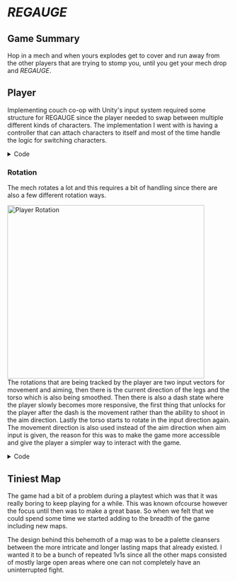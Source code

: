 # *REGAUGE*
## Game Summary
Hop in a mech and when yours explodes get to cover and run away from the other players that are trying to stomp you, until you get your mech drop and *REGAUGE*.

## Player
 Implementing couch co-op with Unity's input system required some structure for REGAUGE since the player needed to swap between multiple different kinds of characters. The implementation I went with is having a controller that can attach characters to itself and most of the time handle the logic for switching characters.

  <Details>
 <summary> Code </summary>

```cs
using UnityEngine;
using UnityEngine.InputSystem;

public class PlayerCharacterBase : MonoBehaviour
{
    public GunScript gun;
    public SetRotationTo aimer;
    [HideInInspector] public PlayerController playerController;
    [HideInInspector] public PlayerMovement playerMovement;
    [HideInInspector] public Mouse mouse;
    
    public float deadzone = 0.25f;

    public bool fireDown { get; private set; }
    bool dashDown;
    bool ActionDown;

    public virtual void Awake()
    {
        playerMovement = GetComponent<PlayerMovement>();
        playerMovement.playerCharacter = this;
        deadzone = PlayerPrefs.GetFloat(Settings.deadZoneKey);
    }

    public virtual void Start() { }

    public void FireInternalPressed(InputAction.CallbackContext context)
    {
        fireDown = true;
        FirePressed();
    }
    public void FireInternalReleased(InputAction.CallbackContext context)
    {
        fireDown = false;
        FireReleased();
    }

    public virtual void FirePressed() { }
    public virtual void FireHeld() { }
    public virtual void FireReleased() { }


    public void DashInternalPressed(InputAction.CallbackContext context)
    {
        dashDown = true;
        DashPressed();
    }
    public void DashInternalReleased(InputAction.CallbackContext context)
    {
        dashDown = false;
        DashReleased();
    }

    public virtual void DashPressed() { }
    public virtual void DashHeld() { }
    public virtual void DashReleased() { }

    public virtual void SouthPressed(InputAction.CallbackContext context) { }
    public virtual void SouthReleased(InputAction.CallbackContext context) { }

    public virtual void EastPressed(InputAction.CallbackContext context) { }
    public virtual void EastReleased(InputAction.CallbackContext context) { }

    public virtual void NorthPressed(InputAction.CallbackContext context) { }
    public virtual void NorthReleased(InputAction.CallbackContext context) { }

    public virtual void WestPressed(InputAction.CallbackContext context) { }
    public virtual void WestReleased(InputAction.CallbackContext context) { }


    public virtual void Move(Vector2 input, Vector2 aim, Vector2 mouse) { playerMovement.Move(input, aim, mouse); }
    public virtual void Rotate(Vector2 input, Vector2 input2, Vector2 mouse) { }

    public virtual void OnDisconnect()
    {
        playerController = null;
        Destroy(playerMovement);
    }

    public void Update()
    {
        if (fireDown) { FireHeld(); }
        if (dashDown) { DashHeld(); }
    }

    private void OnDisable()
    {
        if (playerController && playerController.playerCharacter == this) { playerController.RemovePlayerCharacter(); }
    }

    public virtual void DestroyCharacter() { }
}

```

 </Details>

 ### Rotation
The mech rotates a lot and this requires a bit of handling since there are also a few different rotation ways.

 <img width="445" height="391" alt="Player Rotation" src="https://github.com/user-attachments/assets/5f0c118a-b8a4-4c9c-b874-cf5a3905d30a" /> <br/>
The rotations that are being tracked by the player are two input vectors for movement and aiming, then there is the current direction of the legs and the torso which is also being smoothed. Then there is also a dash state where the player slowly becomes more responsive, the first thing that unlocks for the player after the dash is the movement rather than the ability to shoot in the aim direction. Lastly the torso starts to rotate in the input direction again. The movement direction is also used instead of the aim direction when aim input is given, the reason for this was to make the game more accessible and give the player a simpler way to interact with the game.


 <Details>
 <summary> Code </summary>

```cs
using System.Collections;
using UnityEngine;

public class PlayerTorsoRotation : MonoBehaviour
{
    [HideInInspector] public PlayerCharacterBase playerCharacter;
    [HideInInspector] public PlayerMovement playerMovement;
    Animator animator;

    [SerializeField, Tooltip("x = 0 when trying to look backwards. x = 1 when trying to look forward")] AnimationCurve turnCurve;
    [SerializeField] float turnSpeed;
    [SerializeField] float timeForRotationVisuals;
    [SerializeField] AnimationClip rotationAnim;

    [HideInInspector] public Vector3 aimDirection = Vector3.back;
    Vector3 currentLookDirection = Vector3.back;

    private void Awake()
    {
        animator = GetComponentInChildren<Animator>();
        aimDirection = Vector3.back;
    }

    public void Startup(float time = 0)
    {
        StopAllCoroutines();
        StartCoroutine(StaggeredRotation(time));
    }

    public void SnapRotation() { currentLookDirection = aimDirection; }

    public void Rotate(Vector2 input, Vector2 input2, Vector2 mouse)
    {
        Vector2 target = input;
        if (input == Vector2.zero)
        {
            if (playerCharacter.mouse != null) { target = mouse; }
            else { target = input2; }
        }
        if (target != Vector2.zero && target.sqrMagnitude > Mathf.Pow(playerCharacter.deadzone, 2))
        {
            aimDirection = new Vector3(target.x, 0, target.y);

            float dotProduct = Vector3.Dot(new Vector3(target.x, 0, target.y), new Vector3(currentLookDirection.x, 0, currentLookDirection.y));
            dotProduct = (dotProduct + 1) / 2;
            currentLookDirection = Vector3.Slerp(currentLookDirection, new Vector3(target.x, 0, target.y), turnCurve.Evaluate(dotProduct) * turnSpeed * Time.deltaTime);
        }
    }

    IEnumerator StaggeredRotation(float time)
    {
        yield return new WaitForSeconds(time);
        while (true)
        {
            SetRotation();
            yield return new WaitForEndOfFrame();
        }
    }

    public void SetRotation()
    {
        Vector3 relativeLookDirection;
        if (playerMovement.inOverrideAnim)
        {
            relativeLookDirection = Vector3.forward;
        }
        else
        {
            relativeLookDirection = playerMovement.meshRoot.InverseTransformVector(currentLookDirection);
        }
        Debug.DrawLine(transform.position + Vector3.up * 2, transform.position + relativeLookDirection + Vector3.up * 2, Color.magenta, Time.deltaTime);

        animator.Play(rotationAnim.name, animator.GetLayerIndex("RotateBody"), ((Mathf.Atan2(relativeLookDirection.x, -relativeLookDirection.z) / Mathf.PI) + 1) / 2);
    }
}

```

 </Details>

 ## Tiniest Map
 The game had a bit of a problem during a playtest which was that it was really boring to keep playing for a while. This was known ofcourse however the focus until then was to make a great base. So when we felt that we could spend some time we started adding to the breadth of the game including new maps.


The design behind this behemoth of a map was to be a palette cleansers between the more intricate and longer lasting maps that already existed. I wanted it to be a bunch of repeated 1v1s since all the other maps consisted of mostly large open areas where one can not completely have an uninterrupted fight.




